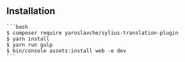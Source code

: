 ## Installation

    ```bash
    $ composer require yaroslavche/sylius-translation-plugin
    $ yarn install
    $ yarn run gulp
    $ bin/console assets:install web -e dev
    ```
